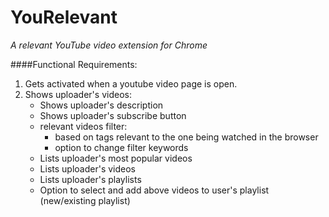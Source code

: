 YouRelevant
===========
*A relevant YouTube video extension for Chrome*

####Functional Requirements:
1. Gets activated when a youtube video page is open.
2. Shows uploader's videos:
    - Shows uploader's description
    - Shows uploader's subscribe button
    - relevant videos filter:
        -  based on tags relevant to the one being watched in the browser
        -  option to change filter keywords
    - Lists uploader's most popular videos
    - Lists uploader's videos
    - Lists uploader's playlists
    - Option to select and add above videos to user's playlist (new/existing playlist)
